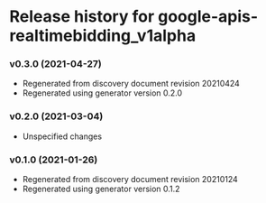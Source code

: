 # Release history for google-apis-realtimebidding_v1alpha

### v0.3.0 (2021-04-27)

* Regenerated from discovery document revision 20210424
* Regenerated using generator version 0.2.0

### v0.2.0 (2021-03-04)

* Unspecified changes

### v0.1.0 (2021-01-26)

* Regenerated from discovery document revision 20210124
* Regenerated using generator version 0.1.2

